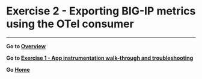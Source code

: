 
Exercise 2 - Exporting BIG-IP metrics using the OTel consumer
============================================================================

---
**Go to [Overview](overview.md)**

**Go to [Exercise 1 - App instrumentation walk-through and troubleshooting](ex1.md)**

**Go [Home](https://github.com/f5businessdevelopment/bdOtelLab)**